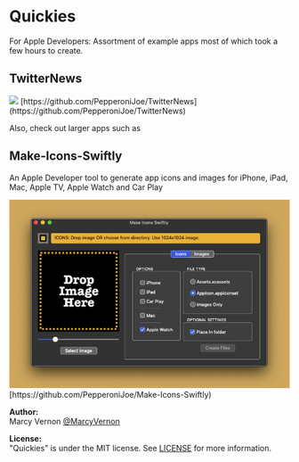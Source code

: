 # Quickies
For Apple Developers: Assortment of example apps most of which took a few hours to create.

## TwitterNews
<img src="GitHub-Images/ScreenShot.png" width="300">
 [https://github.com/PepperoniJoe/TwitterNews](https://github.com/PepperoniJoe/TwitterNews)

Also, check out larger apps such as

## Make-Icons-Swiftly
An Apple Developer tool to generate app icons and images for iPhone, iPad, Mac, Apple TV, Apple Watch and Car Play

<img src="GitHub-Images/Make-Icons-Swiftly.png" width="600">
 [https://github.com/PepperoniJoe/Make-Icons-Swiftly)

**Author:** \
Marcy Vernon [@MarcyVernon](https://twitter.com/MarcyVernon)

**License:** \
"Quickies" is under the MIT license. See [LICENSE](/LICENSE) for more information.

